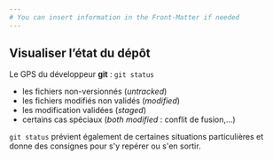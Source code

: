 ```yaml
---
# You can insert information in the Front-Matter if needed
---
```

## Visualiser l’état du dépôt

Le GPS du développeur **git**&nbsp;: ```git status```

* les fichiers non-versionnés (_untracked_)
* les fichiers modifiés non validés (_modified_)
* les modification validées (_staged_)
* certains cas spéciaux (_both modified_&nbsp;: conflit de fusion,...)

`git status` prévient également de certaines situations particulières et donne des consignes pour s'y repérer ou s'en sortir.
